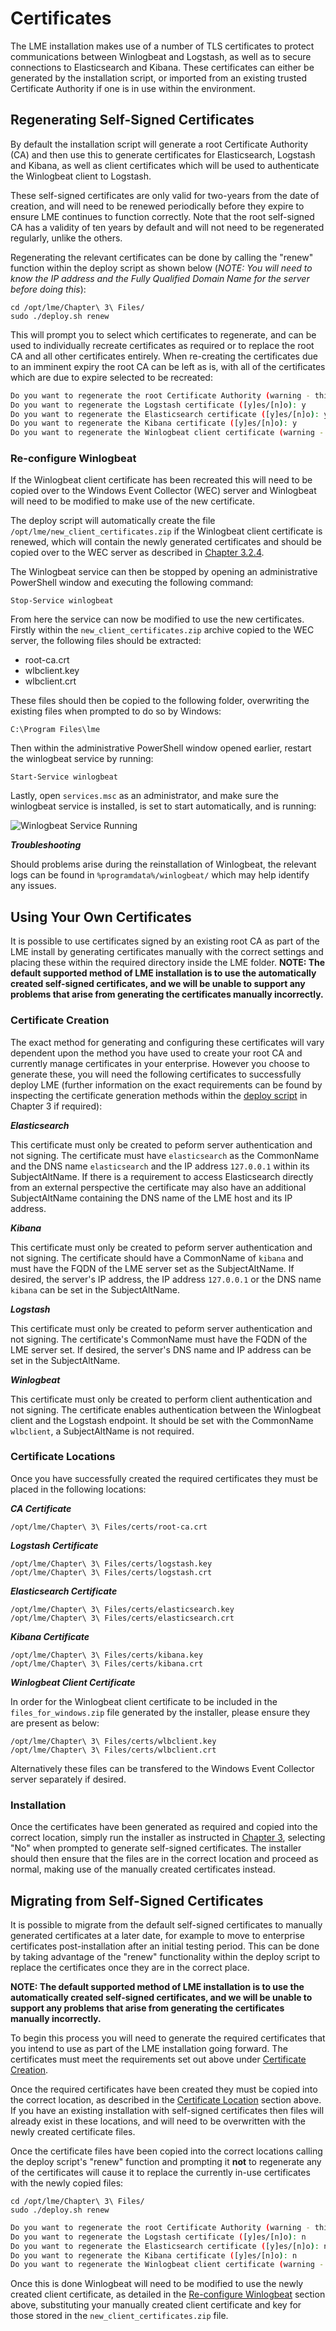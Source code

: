 # Certificates
The LME installation makes use of a number of TLS certificates to protect communications between Winlogbeat and Logstash, as well as to secure connections to Elasticsearch and Kibana. These certificates can either be generated by the installation script, or imported from an existing trusted Certificate Authority if one is in use within the environment.

## Regenerating Self-Signed Certificates
By default the installation script will generate a root Certificate Authority (CA) and then use this to generate certificates for Elasticsearch, Logstash and Kibana, as well as client certificates which will be used to authenticate the Winlogbeat client to Logstash.

These self-signed certificates are only valid for two-years from the date of creation, and will need to be renewed periodically before they expire to ensure LME continues to function correctly. Note that the root self-signed CA has a validity of ten years by default and will not need to be regenerated regularly, unlike the others.

Regenerating the relevant certificates can be done by calling the "renew" function within the deploy script as shown below (*NOTE: You will need to know the IP address and the Fully Qualified Domain Name for the server before doing this*):


```
cd /opt/lme/Chapter\ 3\ Files/
sudo ./deploy.sh renew
```

This will prompt you to select which certificates to regenerate, and can be used to individually recreate certificates as required or to replace the root CA and all other certificates entirely. When re-creating the certificates due to an imminent expiry the root CA can be left as is, with all of the certificates which are due to expire selected to be recreated:

```bash
Do you want to regenerate the root Certificate Authority (warning - this will invalidate all current certificates in use) ([y]es/[n]o): n
Do you want to regenerate the Logstash certificate ([y]es/[n]o): y
Do you want to regenerate the Elasticsearch certificate ([y]es/[n]o): y
Do you want to regenerate the Kibana certificate ([y]es/[n]o): y
Do you want to regenerate the Winlogbeat client certificate (warning - you will need to re-install Winlogbeat with the new certificate on the WEC server if you do this) ([y]es/[n]o): y
```

### Re-configure Winlogbeat

If the Winlogbeat client certificate has been recreated this will need to be copied over to the Windows Event Collector (WEC) server and Winlogbeat will need to be modified to make use of the new certificate.

The deploy script will automatically create the file ```/opt/lme/new_client_certificates.zip```  if the Winlogbeat client certificate is renewed, which will contain the newly generated certificates and should be copied over to the WEC server as described in [Chapter 3.2.4](/docs/markdown/chapter3/chapter3.md#324-download-files-for-windows-event-collector).

The Winlogbeat service can then be stopped by opening an administrative PowerShell window and executing the following command:

```
Stop-Service winlogbeat
```

From here the service can now be modified to use the new certificates. Firstly within the ```new_client_certificates.zip``` archive copied to the WEC server, the following files should be extracted:
* root-ca.crt
* wlbclient.key
* wlbclient.crt

These files should then be copied to the following folder, overwriting the existing files when prompted to do so by Windows:

```
C:\Program Files\lme
```

Then within the administrative PowerShell window opened earlier, restart the winlogbeat service by running:

```
Start-Service winlogbeat
```

Lastly, open ```services.msc``` as an administrator, and make sure the winlogbeat service is installed, is set to start automatically, and is running:

![Winlogbeat Service Running](/docs/imgs/winlogbeat-running.png)
<p align="center">

***Troubleshooting***

Should problems arise during the reinstallation of Winlogbeat, the relevant logs can be found in ```%programdata%/winlogbeat/``` which may help identify any issues.

## Using Your Own Certificates
It is possible to use certificates signed by an existing root CA as part of the LME install by generating certificates manually with the correct settings and placing these within the required directory inside the LME folder. **NOTE: The default supported method of LME installation is to use the automatically created self-signed certificates, and we will be unable to support any problems that arise from generating the certificates manually incorrectly.**

### Certificate Creation

The exact method for generating and configuring these certificates will vary dependent upon the method you have used to create your root CA and currently manage certificates in your enterprise. However you choose to generate these, you will need the following certificates to successfully deploy LME (further information on the exact requirements can be found by inspecting the certificate generation methods within the [deploy script](/Chapter%203%20Files/deploy.sh) in Chapter 3 if required):

***Elasticsearch***

This certificate must only be created to peform server authentication and not signing.  The certificate must have ```elasticsearch``` as the CommonName and the DNS name ```elasticsearch``` and the IP address ```127.0.0.1``` within its SubjectAltName. If there is a requirement to access Elasticsearch directly from an external perspective the certificate may also have an additional SubjectAltName containing the DNS name of the LME host and its IP address.

***Kibana***

This certificate must only be created to peform server authentication and not signing. The certificate should have a CommonName of ```kibana``` and must have the FQDN of the LME server set as the SubjectAltName.   If desired, the server's IP address, the IP address ```127.0.0.1``` or the DNS name ```kibana``` can be set in the SubjectAltName.

***Logstash***

This certificate must only be created to peform server authentication and not signing.  The certificate's CommonName must have the FQDN of the LME server set.  If desired, the server's DNS name and IP address can be set in the SubjectAltName.

***Winlogbeat***

This certificate must only be created to perform client authentication and not signing. The certificate enables authentication between the Winlogbeat client and the Logstash endpoint. It should be set with the CommonName ```wlbclient```, a SubjectAltName is not required.

### Certificate Locations

Once you have successfully created the required certificates they must be placed in the following locations:

***CA Certificate***

```
/opt/lme/Chapter\ 3\ Files/certs/root-ca.crt
```

***Logstash Certificate***
```
/opt/lme/Chapter\ 3\ Files/certs/logstash.key
/opt/lme/Chapter\ 3\ Files/certs/logstash.crt
```

***Elasticsearch Certificate***
```
/opt/lme/Chapter\ 3\ Files/certs/elasticsearch.key
/opt/lme/Chapter\ 3\ Files/certs/elasticsearch.crt
```

***Kibana Certificate***
```
/opt/lme/Chapter\ 3\ Files/certs/kibana.key
/opt/lme/Chapter\ 3\ Files/certs/kibana.crt
```

***Winlogbeat Client Certificate***

In order for the Winlogbeat client certificate to be included in the ```files_for_windows.zip``` file generated by the installer, please ensure they are present as below:
```
/opt/lme/Chapter\ 3\ Files/certs/wlbclient.key
/opt/lme/Chapter\ 3\ Files/certs/wlbclient.crt
```
Alternatively these files can be transfered to the Windows Event Collector server separately if desired.

### Installation

Once the certificates have been generated as required and copied into the correct location, simply run the installer as instructed in [Chapter 3](/docs/markdown/chapter3/chapter3.md), selecting "No" when prompted to generate self-signed certificates. The installer should then ensure that the files are in the correct location and proceed as normal, making use of the manually created certificates instead.

## Migrating from Self-Signed Certificates

It is possible to migrate from the default self-signed certificates to manually generated certificates at a later date, for example to move to enterprise certificates post-installation after an initial testing period. This can be done by taking advantage of the "renew" functionality within the deploy script to replace the certificates once they are in the correct place.

**NOTE: The default supported method of LME installation is to use the automatically created self-signed certificates, and we will be unable to support any problems that arise from generating the certificates manually incorrectly.**

To begin this process you will need to generate the required certificates that you intend to use as part of the LME installation going forward. The certificates must meet the requirements set out above under [Certificate Creation](#certificate-creation).

Once the required certificates have been created they must be copied into the correct location, as described in the [Certificate Location](#certificate-locations) section above. If you have an existing installation with self-signed certificates then files will already exist in these locations, and will need to be overwritten with the newly created certificate files.

Once the certificate files have been copied into the correct locations calling the deploy script's "renew" function and prompting it **not** to regenerate any of the certificates will cause it to replace the currently in-use certificates with the newly copied files:

```
cd /opt/lme/Chapter\ 3\ Files/
sudo ./deploy.sh renew
```

```bash
Do you want to regenerate the root Certificate Authority (warning - this will invalidate all current certificates in use) ([y]es/[n]o): n
Do you want to regenerate the Logstash certificate ([y]es/[n]o): n
Do you want to regenerate the Elasticsearch certificate ([y]es/[n]o): n
Do you want to regenerate the Kibana certificate ([y]es/[n]o): n
Do you want to regenerate the Winlogbeat client certificate (warning - you will need to re-install Winlogbeat with the new certificate on the WEC server if you do this) ([y]es/[n]o): n
```

Once this is done Winlogbeat will need to be modified to use the newly created client certificate, as detailed in the [Re-configure Winlogbeat](#re-configure-winlogbeat) section above, substituting your manually created client certificate and key for those stored in the ```new_client_certificates.zip``` file.



